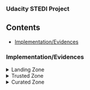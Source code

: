 ### Udacity STEDI Project

## Contents

+ [Implementation/Evidences](#Implementation/Evidences)


### Implementation/Evidences
<details>
<summary>
Landing Zone
</summary>

 The raw data is stored in the landing tables. These tables got create with SQL DDL transactions.
 
 [accelerometer_landing.sql](SQL_Tables/accelerometer_landing.sql)
 ![alt text](SQL_Tables/accelerometer_landing.png)
 
 
 [customer_landing.sql](SQL_Tables/customer_landing.sql)
 ![alt text](SQL_Tables/customer_landing.png)
 
 
 [step_trainer_landing.sql](SQL_Tables/step_trainer_landing.sql)
 ![alt text](SQL_Tables/step_trainer_landing.png)

These are AWS Glue Tables and can get queried by AWS Athena

Row Count:
 ![alt text](SQL_Tables/screenshot_tableRows.png)

All Customers are currently included even they not agreed to share their data for research purposes:
![alt text](SQL_Tables/screenshot_shareWithResearchAsOfDate.png)

</details>

<details>
<summary>
Trusted Zone
</summary>

# Customer

The Customer trusted table is created via an AWS Glue script [customer_landing_to_trusted.py](customer/trusted/customer_landing_to_trusted.py). Only Customers who agreed to share their data for research purposes are included. 
![alt text](customer/trusted/Screenshot_sharewithresearchasofdate.png) 
![alt text](customer/trusted/customer_trusted.png)


# Accelerometer

The Accelerometer trusted table is created via the following AWS Glue script [accelerometer_landing_to_trusted.py](accelerometer/trusted/accelerometer_landing_to_trusted.py).
Its only the data included after they agreed to share their data. 
![alt text](accelerometer/trusted/accelerometer_trusted.png)

# Step Trainer

The Step Trainer trusted table is created via the following AWS Glue script [step_trainer_landing_to_trusted.py](step_trainer/trusted/step_trainer_landing_to_trusted.py). 
There is only the data keept that has accelerometer data and the customer agreed to share it. 
![alt text](step_trainer/trusted/step_trainer_trusted.png)
Note: The step trainer trusted table has the row count because I used the customer curated table. If I would use the customer trusted table the row count would be 14460.

## Row Count Evidence
![alt text](trusted_row_count.png)
Note: The step trainer trusted table has the row count because I used the customer curated table. If I would use the customer trusted table the row count would be 14460. 
</details>

<details>
<summary>
Curated Zone
</summary>

# Customer

The Customer curated table has only the customer included that have accelerometer data and the customer agreed to share the data.
Its also GDPR complaint because personal data is removed. Its created via the following script
[customer_trusted_to_curated.py](customer/curated/customer_trusted_to_curated.py).

# Maschine Learning

This table has the step trainer and the accelerometer data from customer who agreed to share their data. 
Personal informations are removed. Its created via the following script
[Machine_learning_curated.py](step_trainer/curated/Machine_learning_curated.py).
The glue table is called machine_learning_curated.
![alt text](step_trainer/curated/machine_learning_curated.png)

## Row Count Evidence
![alt text](curated_row_count.png)

 
</details>
